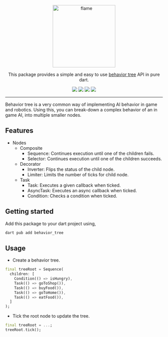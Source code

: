 <!-- markdownlint-disable MD013 -->
<p align="center">
  <a href="https://flame-engine.org">
    <img alt="flame" width="200px" src="https://user-images.githubusercontent.com/6718144/101553774-3bc7b000-39ad-11eb-8a6a-de2daa31bd64.png">
  </a>
</p>

<p align="center">
This package provides a simple and easy to use <a href="https://en.wikipedia.org/wiki/Behavior_tree">behavior tree</a> API in pure dart.
</p>

<p align="center">
  <a title="Pub" href="https://pub.dev/packages/behavior_tree" ><img src="https://img.shields.io/pub/v/behavior_tree.svg?style=popout" /></a>
  <a title="Test" href="https://github.com/flame-engine/flame/actions?query=workflow%3Acicd+branch%3Amain"><img src="https://github.com/flame-engine/flame/actions/workflows/cicd.yml/badge.svg?branch=main&event=push"/></a>
  <a title="Discord" href="https://discord.gg/pxrBmy4"><img src="https://img.shields.io/discord/509714518008528896.svg"/></a>
  <a title="Melos" href="https://github.com/invertase/melos"><img src="https://img.shields.io/badge/maintained%20with-melos-f700ff.svg"/></a>
</p>

---
<!-- markdownlint-enable MD013 -->


Behavior tree is a very common way of implementing AI behavior in game and robotics. Using this, you
can break-down a complex behavior of an in game AI, into multiple smaller nodes.


## Features

- Nodes
  - Composite
    - Sequence: Continues execution until one of the children fails.
    - Selector: Continues execution until one of the children succeeds.
  - Decorator
    - Inverter: Flips the status of the child node.
    - Limiter: Limits the number of ticks for child node.
  - Task
    - Task: Executes a given callback when ticked.
    - AsyncTask: Executes an async callback when ticked.
    - Condition: Checks a condition when ticked.


## Getting started

Add this package to your dart project using,

```bash
dart pub add behavior_tree
```


## Usage

- Create a behavior tree.

```dart
final treeRoot = Sequence(
  children: [
    Condition(() => isHungry),
    Task(() => goToShop()),
    Task(() => buyFood()),
    Task(() => goToHome()),
    Task(() => eatFood()),
  ]
);
```

- Tick the root node to update the tree.

```dart
final treeRoot = ...;
treeRoot.tick();
```
